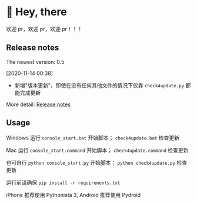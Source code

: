 # 👋 Hey, there

欢迎 pr，欢迎 pr，欢迎 pr！！！

## Release notes

The newest version: 0.5

[2020-11-14 00:38]

- 新增"版本更新"，即使在没有任何其他文件的情况下仅靠 `check4update.py` 都能完成更新

More detail: [Release notes](ReleaseNotes.md)

## Usage

Windows 运行 `console_start.bat` 开始脚本； `check4update.bat` 检查更新

Mac 运行 `console_start.command` 开始脚本； `check4update.command` 检查更新

也可自行 `python console_start.py` 开始脚本； `python check4update.py` 检查更新

运行前请确保 `pip install -r requirements.txt`

iPhone 推荐使用 Pythonista 3, Android 推荐使用 Pydroid
